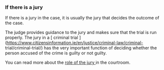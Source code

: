 ###  **If there is a jury**

If there is a jury in the case, it is usually the jury that decides the
outcome of the case.

The judge provides guidance to the jury and makes sure that the trial is run
properly. The jury in a [ criminal trial
](https://www.citizensinformation.ie/en/justice/criminal-law/criminal-
trial/criminal-trial/) has the very important function of deciding whether the
person accused of the crime is guilty or not guilty.

You can read more about the [ role of the jury
](https://www.citizensinformation.ie/en/justice/courtroom/jury/) in the
courtroom.
